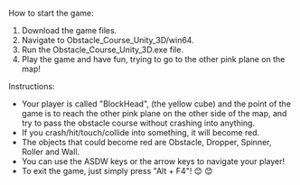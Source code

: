 How to start the game: 
  1. Download the game files.
  2. Navigate to Obstacle_Course_Unity_3D/win64.
  3. Run the Obstacle_Course_Unity_3D.exe file.
  4. Play the game and have fun, trying to go to the other pink plane on the map!

Instructions:
  - Your player is called "BlockHead", (the yellow cube) and the point of the game is to reach the other pink plane on the other side of the map,
    and try to pass the obstacle course without crashing into anything.
  - If you crash/hit/touch/collide into something, it will become red.
  - The objects that could become red are Obstacle, Dropper, Spinner, Roller and Wall.
  - You can use the ASDW keys or the arrow keys to navigate your player!
  - To exit the game, just simply press "Alt + F4"! 😊 😊 
